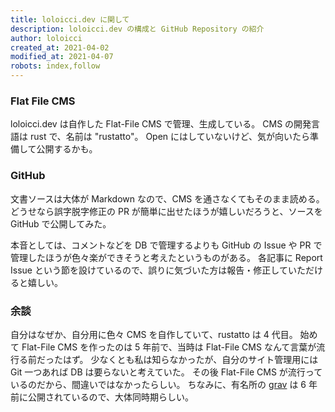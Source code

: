 ```yaml
---
title: loloicci.dev に関して
description: loloicci.dev の構成と GitHub Repository の紹介
author: loloicci
created_at: 2021-04-02
modified_at: 2021-04-07
robots: index,follow
---
```


### Flat File CMS
loloicci.dev は自作した Flat-File CMS で管理、生成している。
CMS の開発言語は rust で、名前は "rustatto"。
Open にはしていないけど、気が向いたら準備して公開するかも。

### GitHub
文書ソースは大体が Markdown なので、CMS を通さなくてもそのまま読める。
どうせなら誤字脱字修正の PR が簡単に出せたほうが嬉しいだろうと、ソースを GitHub で公開してみた。

本音としては、コメントなどを DB で管理するよりも GitHub の Issue や PR で管理したほうが色々楽ができそうと考えたというものがある。
各記事に Report Issue という節を設けているので、誤りに気づいた方は報告・修正していただけると嬉しい。

### 余談
自分はなぜか、自分用に色々 CMS を自作していて、rustatto は 4 代目。
始めて Flat-File CMS を作ったのは 5 年前で、当時は Flat-File CMS なんて言葉が流行る前だったはず。
少なくとも私は知らなかったが、自分のサイト管理用には Git 一つあれば DB は要らないと考えていた。
その後 Flat-File CMS が流行っているのだから、間違いではなかったらしい。
ちなみに、有名所の [grav](https://github.com/getgrav/grav) は 6 年前に公開されているので、大体同時期らしい。
